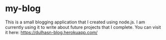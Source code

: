 # my-blog
This is a small blogging application that I created using node.js.
I am currently using it to write about future projects that I complete.
You can visit it here: https://dulhasn-blog.herokuapp.com/
